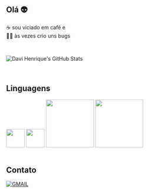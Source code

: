 ## Olá 👽️

☕️  sou viciado em café e <br>
👨‍💻 às vezes crio uns bugs 

<br>

![Davi Henrique's GitHub Stats](https://github-readme-stats.vercel.app/api?username=davihenriquelima&show_icons=true&theme=tokyonight)

<br>

## Linguagens

<div>
    <img src="https://cdn.jsdelivr.net/gh/devicons/devicon/icons/html5/html5-original-wordmark.svg" style="width:50px" />
    <img src="https://cdn.jsdelivr.net/gh/devicons/devicon/icons/css3/css3-plain-wordmark.svg" style="width:50px" />     
    <img src="https://img.shields.io/badge/JavaScript-F7DF1E?style=for-the-badge&logo=javascript&logoColor=black"style="width:130px"/>
    <img src="https://img.shields.io/badge/TypeScript-007ACC?style=for-the-badge&logo=typescript&logoColor=white"style="width:130px"/>
</div>

<br>

## Contato

[![GMAIL](https://img.shields.io/badge/Gmail-D14836?style=for-the-badge&logo=gmail&logoColor=white)](<mailto:davihenrique.ads@gmail.com>)
